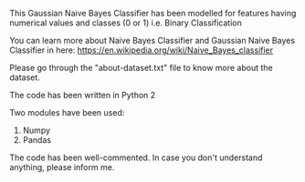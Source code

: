 This Gaussian Naive Bayes Classifier has been modelled for features having numerical values and classes (0 or 1) i.e. Binary Classification

You can learn more about Naive Bayes Classifier and Gaussian Naive Bayes Classifier in here:
https://en.wikipedia.org/wiki/Naive_Bayes_classifier

Please go through the "about-dataset.txt" file to know more about the dataset.

The code has been written in Python 2

Two modules have been used:
1.  Numpy
2.  Pandas

The code has been well-commented. In case you don't understand anything, please inform me.
